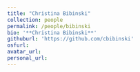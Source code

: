 ```yaml
---
title: "Christina Bibinski"
collection: people
permalink: /people/bibinski
bio: '**Christina Bibinski**'
githuburl: 'https://github.com/cbibinski'
osfurl:
avatar_url:
personal_url:
---
```


